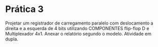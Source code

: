 # Prática 3

Projetar um registrador de carregamento paralelo com deslocamento a direita e a esquerda de 4 bits utilizando COMPONENTES flip-flop D e Multiplexador 4x1.
Anexar o relatório segundo o modelo.
Atividade em dupla.